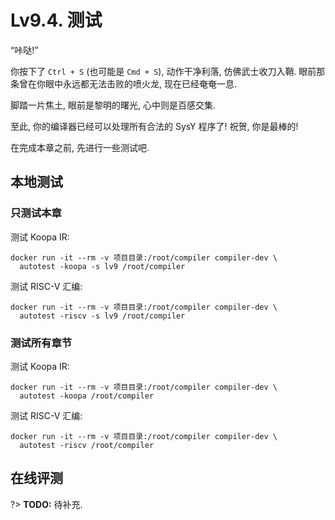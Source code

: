 # Lv9.4. 测试

“咔哒!”

你按下了 `Ctrl + S` (也可能是 `Cmd + S`), 动作干净利落, 仿佛武士收刀入鞘. 眼前那条曾在你眼中永远都无法击败的喷火龙, 现在已经奄奄一息.

脚踏一片焦土, 眼前是黎明的曙光, 心中则是百感交集.

至此, 你的编译器已经可以处理所有合法的 SysY 程序了! 祝贺, 你是最棒的!

在完成本章之前, 先进行一些测试吧.

## 本地测试

### 只测试本章

测试 Koopa IR:

```
docker run -it --rm -v 项目目录:/root/compiler compiler-dev \
  autotest -koopa -s lv9 /root/compiler
```

测试 RISC-V 汇编:

```
docker run -it --rm -v 项目目录:/root/compiler compiler-dev \
  autotest -riscv -s lv9 /root/compiler
```

### 测试所有章节

测试 Koopa IR:

```
docker run -it --rm -v 项目目录:/root/compiler compiler-dev \
  autotest -koopa /root/compiler
```

测试 RISC-V 汇编:

```
docker run -it --rm -v 项目目录:/root/compiler compiler-dev \
  autotest -riscv /root/compiler
```

## 在线评测

?> **TODO:** 待补充.
